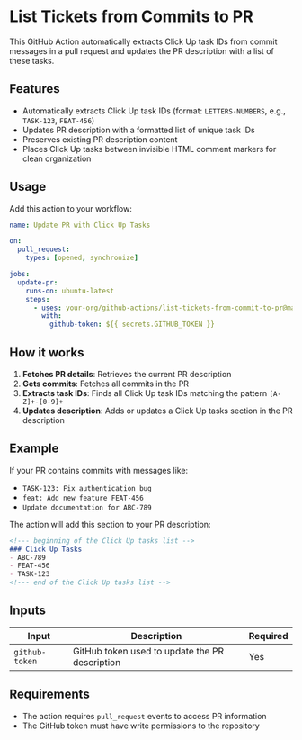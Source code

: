 # List Tickets from Commits to PR

This GitHub Action automatically extracts Click Up task IDs from commit messages in a pull request and updates the PR description with a list of these tasks.

## Features

- Automatically extracts Click Up task IDs (format: `LETTERS-NUMBERS`, e.g., `TASK-123`, `FEAT-456`)
- Updates PR description with a formatted list of unique task IDs
- Preserves existing PR description content
- Places Click Up tasks between invisible HTML comment markers for clean organization

## Usage

Add this action to your workflow:

```yaml
name: Update PR with Click Up Tasks

on:
  pull_request:
    types: [opened, synchronize]

jobs:
  update-pr:
    runs-on: ubuntu-latest
    steps:
      - uses: your-org/github-actions/list-tickets-from-commit-to-pr@master
        with:
          github-token: ${{ secrets.GITHUB_TOKEN }}
```

## How it works

1. **Fetches PR details**: Retrieves the current PR description
2. **Gets commits**: Fetches all commits in the PR
3. **Extracts task IDs**: Finds all Click Up task IDs matching the pattern `[A-Z]+-[0-9]+`
4. **Updates description**: Adds or updates a Click Up tasks section in the PR description

## Example

If your PR contains commits with messages like:
- `TASK-123: Fix authentication bug`
- `feat: Add new feature FEAT-456`
- `Update documentation for ABC-789`

The action will add this section to your PR description:

```markdown
<!--- beginning of the Click Up tasks list -->
### Click Up Tasks
- ABC-789
- FEAT-456
- TASK-123
<!--- end of the Click Up tasks list -->
```

## Inputs

| Input | Description | Required |
|-------|-------------|----------|
| `github-token` | GitHub token used to update the PR description | Yes |

## Requirements

- The action requires `pull_request` events to access PR information
- The GitHub token must have write permissions to the repository